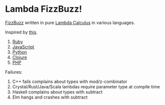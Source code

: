 # Lambda FizzBuzz!

[FizzBuzz](https://en.wikipedia.org/wiki/Fizz_buzz) written in pure [Lambda Calculus](https://en.wikipedia.org/wiki/Lambda_calculus) in various languages.

Inspired by [this](https://tomstu.art/programming-with-nothing).

1. [Ruby](ruby)
2. [JavaScript](js)
3. [Python](python)
4. [Clojure](clojure)
5. [PHP](php)

Failures:

1. C++ fails complains about types with mod/z-combinator
2. Crystal/Rust/Java/Scala lambdas require parameter type at compile time
3. Haskell complains about types with subtract
4. Elm hangs and crashes with subtract